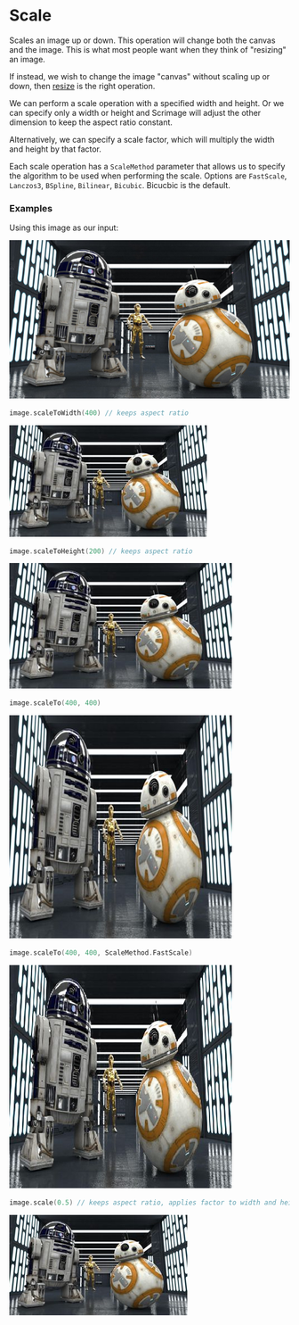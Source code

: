 Scale
=====

Scales an image up or down. This operation will change both the canvas and the image.
This is what most people want when they think of "resizing" an image.

If instead, we wish to change the image "canvas" without scaling up or down, then [resize](resize.md) is the right operation.

We can perform a scale operation with a specified width and height. Or we can specify only a width or height
and Scrimage will adjust the other dimension to keep the aspect ratio constant.

Alternatively, we can specify a scale factor, which will multiply the width and height by that factor.

Each scale operation has a `ScaleMethod` parameter that allows us to specify the algorithm to be used when
performing the scale. Options are `FastScale`, `Lanczos3`, `BSpline`, `Bilinear`, `Bicubic`. Bicucbic is the default.



### Examples

Using this image as our input:

![source image](images/input_640_360.jpg)


```kotlin
image.scaleToWidth(400) // keeps aspect ratio
```

![scale](images/scale_h200.jpg)

```kotlin
image.scaleToHeight(200) // keeps aspect ratio
```

![scale](images/scale_w400.jpg)

```kotlin
image.scaleTo(400, 400)
```

![scale](images/scale_400_400.jpg)

```kotlin
image.scaleTo(400, 400, ScaleMethod.FastScale)
```

![scale](images/scale_400_400_fast.jpg)

```kotlin
image.scale(0.5) // keeps aspect ratio, applies factor to width and height
```

![scale](images/scale_0.5.jpg)
